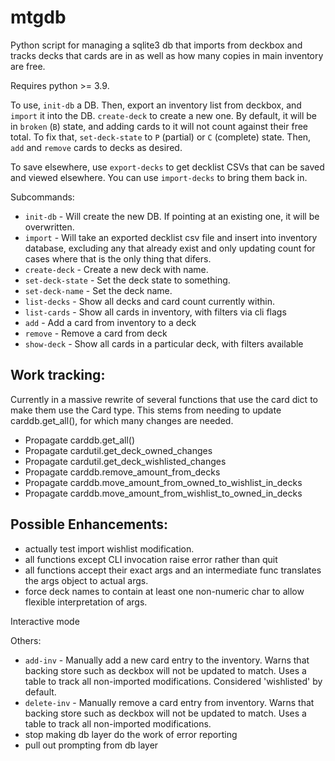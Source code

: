 mtgdb
=====

Python script for managing a sqlite3 db that imports from deckbox and tracks
decks that cards are in as well as how many copies in main inventory are free.

Requires python >= 3.9.

To use, `init-db` a DB. Then, export an inventory list from deckbox, and
`import` it into the DB. `create-deck` to create a new one. By default, it will
be in `broken` (`B`) state, and adding cards to it will not count against their
free total. To fix that, `set-deck-state` to `P` (partial) or `C` (complete)
state. Then, `add` and `remove` cards to decks as desired.

To save elsewhere, use `export-decks` to get decklist CSVs that can be saved and
viewed elsewhere. You can use `import-decks` to bring them back in.

Subcommands:
* `init-db` - Will create the new DB. If pointing at an existing one, it
will be overwritten.
* `import` - Will take an exported decklist csv file and insert into
inventory database, excluding any that already exist and only updating count
for cases where that is the only thing that difers.
* `create-deck` - Create a new deck with name.
* `set-deck-state` - Set the deck state to something.
* `set-deck-name` - Set the deck name.
* `list-decks` - Show all decks and card count currently within.
* `list-cards` - Show all cards in inventory, with filters via cli flags
* `add` - Add a card from inventory to a deck
* `remove` - Remove a card from deck
* `show-deck` - Show all cards in a particular deck, with filters available

Work tracking:
--------------
Currently in a massive rewrite of several functions that use the card dict to make
them use the Card type. This stems from needing to update carddb.get_all(), for
which many changes are needed.

* Propagate carddb.get_all()
* Propagate cardutil.get_deck_owned_changes
* Propagate cardutil.get_deck_wishlisted_changes
* Propagate carddb.remove_amount_from_decks
* Propagate carddb.move_amount_from_owned_to_wishlist_in_decks
* Propagate carddb.move_amount_from_wishlist_to_owned_in_decks

Possible Enhancements:
------------------------

- actually test import wishlist modification.
- all functions except CLI invocation raise error rather than quit
- all functions accept their exact args and an intermediate func translates the args object to actual args.
- force deck names to contain at least one non-numeric char to allow flexible interpretation of args.

Interactive mode

Others:
* `add-inv` - Manually add a new card entry to the inventory. Warns that backing
store such as deckbox will not be updated to match. Uses a table to track all
non-imported modifications. Considered 'wishlisted' by default.
* `delete-inv` - Manually remove a card entry from inventory. Warns that backing
store such as deckbox will not be updated to match. Uses a table to track all
non-imported modifications.
* stop making db layer do the work of error reporting
* pull out prompting from db layer
